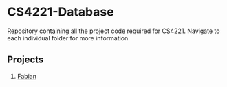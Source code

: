 # CS4221-Database

Repository containing all the project code required for CS4221. Navigate to each individual folder for more information

## Projects
1. [Fabian](./Fabian)